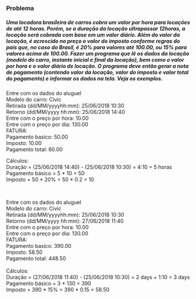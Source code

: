 <h3>Problema</h3>
<h5> Uma locadora brasileira de carros cobra um valor por hora para locações de até
12 horas. Porém, se a duração da locação ultrapassar 12horas, a locação será
cobrada com base em um valor diário. Além do valor da locação, é acrescido no
preço o valor do imposto conforme regras do país que, no caso do Brasil, é 20%
para valores até 100.00, ou 15% para valores acima de 100.00. Fazer um
programa que lê os dados da locação (modelo do carro, instante inicial e final da
locação), bem como o valor por hora e o valor diário de locação. O programa
deve então gerar a nota de pagamento (contendo valor da locação, valor do 
imposto e valor total do pagamento) e informar os dados na tela. Veja os exemplos.</h5>
<p> Entre com os dados do aluguel <br>
 Modelo do carro: Civic <br>
 Retirada (dd/MM/yyyyhh:mm): 25/06/2018 10:30 <br>
 Retorno (dd/MM/yyyy hh:mm): 25/06/2018 14:40 <br>
 Entre com o preço por hora: 10.00 <br>
 Entre com o preço por dia: 130.00 <br>
 FATURA: <br>
 Pagamento basico: 50.00 <br>
 Imposto: 10.00 <br>
 Pagamento total: 60.00 <br></p>
 <p>Cálculos: <br>
 Duração = (25/06/2018 14:40) - (25/06/2018 10:30) = 4:10 = 5 horas <br>
 Pagamento básico = 5 * 10 = 50 <br>
 Imposto = 50 * 20% = 50 * 0.2 = 10 <br></p>
 <br>
 <p>
 Entre com os dados do aluguel <br>
 Modelo do carro: Civic <br>
 Retirada (dd/MM/yyyyhh:mm): 25/06/2018 10:30 <br>
 Retorno (dd/MM/yyyy hh:mm): 27/06/2018 11:40 <br>
 Entre com o preço por hora: 10.00 <br>
 Entre com o preço por dia: 130.00 <br>
 FATURA: <br>
 Pagamento basico: 390.00 <br>
 Imposto: 58.50 <br>
 Pagamento total: 448.50 <br>
   <br>
 Cálculos: <br>
 Duração = (27/06/2018 11:40) - (25/06/2018 10:30) = 2 days + 1:10 = 3 days<br>
 Pagamento básico = 3 * 130 = 390<br>
 Imposto = 390 * 15% = 390 * 0.15 = 58.50   <br>
   <br>
 </p>
